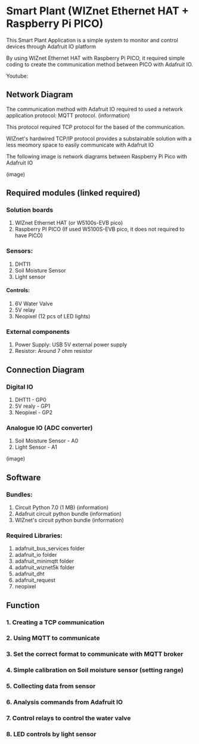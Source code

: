 # Smart Plant (WIZnet Ethernet HAT + Raspberry Pi PICO)
This Smart Plant Application is a simple system to monitor and control devices through Adafruit IO platform

By using WIZnet Ethernet HAT with Raspberry Pi PICO, it required simple coding to create the communication method between PICO with Adafruit IO.

Youtube: 

## Network Diagram
The communication method with Adafruit IO required to used a network application protocol: MQTT protocol. (information)

This protocol required TCP protocol for the based of the communication. 

WIZnet's hardwired TCP/IP protocol provides a substainable solution with a less meomory space to easily communicate with Adafruit IO

The following image is network diagrams between Raspberry Pi Pico with Adafruit IO

(image)

## Required modules (linked required)
### Solution boards
1. WIZnet Ethernet HAT (or W5100s-EVB pico)
2. Raspberry PI PICO (If used W5100S-EVB pico, it does not required to have PICO)

### Sensors:
1. DHT11
2. Soil Moisture Sensor
3. Light sensor 

#### Controls:
1. 6V Water Valve 
2. 5V relay
3. Neopixel (12 pcs of LED lights)

### External components
1. Power Supply: USB 5V external power supply
2. Resistor: Around 7 ohm resistor 

## Connection Diagram
### Digital IO
1. DHT11 - GP0
2. 5V realy - GP1
3. Neopixel - GP2

### Analogue IO (ADC converter)
1. Soil Moisture Sensor - A0
2. Light Sensor - A1

(image)

## Software
### Bundles:
1. Circuit Python 7.0 (1 MB) (information)
2. Adafruit circuit python bundle (information)
3. WIZnet's circuit python bundle (information)

### Required Libraries:
1. adafruit_bus_services folder
2. adafruit_io folder
3. adafruit_minimqtt folder
4. adafruit_wiznet5k folder
5. adafruit_dht
6. adafruit_request
7. neopixel

## Function
### 1. Creating a TCP communication
### 2. Using MQTT to communicate
### 3. Set the correct format to communicate with MQTT broker
### 4. Simple calibration on Soil moisture sensor (setting range)
### 5. Collecting data from sensor 
### 6. Analysis commands from Adafruit IO 
### 7. Control relays to control the water valve
### 8. LED controls by light sensor
